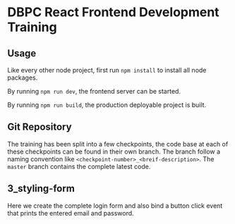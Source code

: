 # DBPC React Frontend Development Training

## Usage
Like every other node project, first run `npm install` to install all node packages.

By running `npm run dev`, the frontend server can be started.

By running `npm run build`, the production deployable project is built.

## Git Repository
The training has been split into a few checkpoints, the code base at each of these checkpoints can be found in their own branch. The branch follow a naming convention like `<checkpoint-number>_<breif-description>`. The `master` branch contains the complete latest code.

## 3_styling-form
Here we create the complete login form and also bind a button click event that prints the entered email and password.